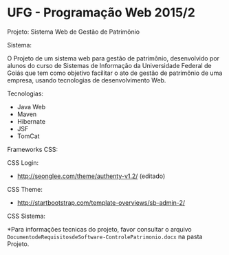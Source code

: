 UFG - Programação Web 2015/2
==

Projeto: Sistema Web de Gestão de Patrimônio

Sistema:
	
O Projeto de um sistema web para gestão de patrimônio, desenvolvido por alunos do curso de Sistemas de Informação da Universidade Federal
de Goiás que tem como objetivo facilitar o ato de gestão de patrimônio de uma empresa, usando tecnologias de desenvolvimento Web.

Tecnologias:
- Java Web
- Maven
- Hibernate
- JSF
- TomCat

Frameworks CSS:

CSS Login:
- http://seonglee.com/theme/authenty-v1.2/ (editado)

CSS Theme:
- http://startbootstrap.com/template-overviews/sb-admin-2/

CSS Sistema: 

*Para informações tecnicas do projeto, favor consultar o arquivo `DocumentodeRequisitosdeSoftware-ControlePatrimonio.docx` na pasta Projeto.
